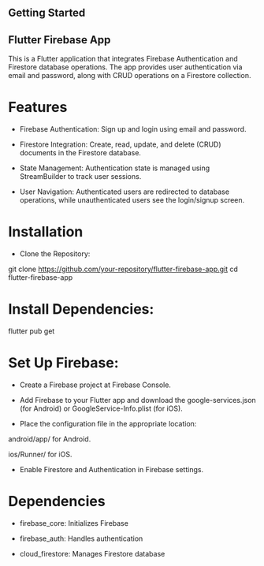 ## Getting Started

## Flutter Firebase App

This is a Flutter application that integrates Firebase Authentication and Firestore database operations. The app provides user authentication via email and password, along with CRUD operations on a Firestore collection.

# Features

* Firebase Authentication: Sign up and login using email and password.

* Firestore Integration: Create, read, update, and delete (CRUD) documents in the Firestore database.

* State Management: Authentication state is managed using StreamBuilder to track user sessions.

* User Navigation: Authenticated users are redirected to database operations, while unauthenticated users see the login/signup screen.

# Installation

* Clone the Repository:

git clone https://github.com/your-repository/flutter-firebase-app.git
cd flutter-firebase-app

# Install Dependencies:

flutter pub get

# Set Up Firebase:

* Create a Firebase project at Firebase Console.

* Add Firebase to your Flutter app and download the google-services.json (for Android) or GoogleService-Info.plist (for iOS).

* Place the configuration file in the appropriate location:

android/app/ for Android.

ios/Runner/ for iOS.

* Enable Firestore and Authentication in Firebase settings.

# Dependencies

* firebase_core: Initializes Firebase

* firebase_auth: Handles authentication

* cloud_firestore: Manages Firestore database